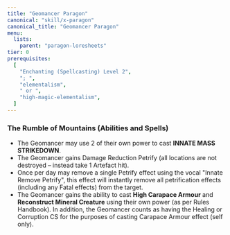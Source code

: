 ```yaml
---
title: "Geomancer Paragon"
canonical: "skill/x-paragon"
canonical_title: "Geomancer Paragon"
menu:
  lists:
    parent: "paragon-loresheets"
tier: 0
prerequisites:
  [
    "Enchanting (Spellcasting) Level 2",
    "; ",
    "elementalism",
    " or ",
    "high-magic-elementalism",
  ]
---
```


### The Rumble of Mountains (Abilities and Spells)

- The Geomancer may use 2 of their own power to cast **INNATE MASS STRIKEDOWN**.
- The Geomancer gains Damage Reduction Petrify (all locations are not destroyed – instead take 1 Artefact hit).
- Once per day may remove a single Petrify effect using the vocal "Innate Remove Petrify", this effect will instantly remove all petrification effects (including any Fatal effects) from the target.
- The Geomancer gains the ability to cast **High Carapace Armour** and **Reconstruct Mineral Creature** using their own power (as per Rules Handbook). In addition, the Geomancer counts as having the Healing or Corruption CS for the purposes of casting Carapace Armour effect (self only).

